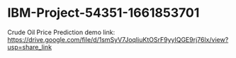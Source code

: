 # IBM-Project-54351-1661853701
Crude Oil Price Prediction
demo link: https://drive.google.com/file/d/1smSyV7JoqIiuKtOSrF9yyIQGE9rj76lx/view?usp=share_link
